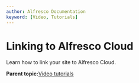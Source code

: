 ```yaml
---
author: Alfresco Documentation
keyword: [Video, Tutorials]
---
```


# Linking to Alfresco Cloud

Learn how to link your site to Alfresco Cloud.

  

**Parent topic:**[Video tutorials](../topics/alfresco-video-tutorials.md)

